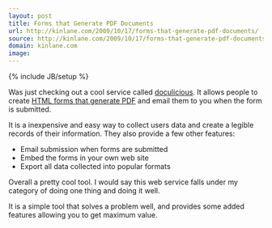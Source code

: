 ```yaml
---
layout: post
title: Forms that Generate PDF Documents
url: http://kinlane.com/2009/10/17/forms-that-generate-pdf-documents/
source: http://kinlane.com/2009/10/17/forms-that-generate-pdf-documents/
domain: kinlane.com
image: 
---
```

{% include JB/setup %}<p>Was just checking out a cool service called <a href="http://www.doculicious.com">doculicious</a>. It allows people to create <a href="http://www.doculicious.com">HTML forms that generate PDF</a> and email them to you when the form is submitted.<p></p>
It is a inexpensive and easy way to collect users data and create a legible records of their information. They also provide a few other features:
<ul class="mainlist">
	<li>Email submission when forms are submitted</li>
	<li>Embed the forms in your own web site</li>
	<li>Export all data collected into popular formats</li>
</ul>
Overall a pretty cool tool. I would say this web service falls under my category of doing one thing and doing it well.<p></p>
It is a simple tool that solves a problem well, and provides some added features allowing you to get maximum value.</p>
